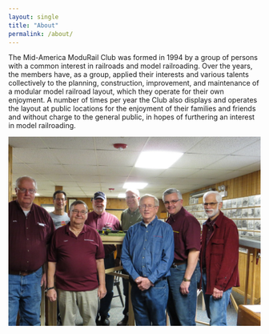 ```yaml
---
layout: single
title: "About"
permalink: /about/
---
```

The Mid-America ModuRail Club was formed in 1994 by a group of persons with a common interest in railroads and model railroading. Over the years, the members have, as a group, applied their interests and various talents collectively to the planning, construction, improvement, and maintenance of a modular model railroad layout, which they operate for their own enjoyment. A number of times per year the Club also displays and operates the layout at public locations for the enjoyment of their families and friends and without charge to the general public, in hopes of furthering an interest in model railroading.

<img src="/assets/2014-03/2014-03-Operating-Session-03.jpg">
